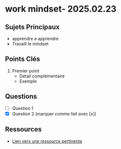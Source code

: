 # work mindset- 2025.02.23

## Sujets Principaux

- apprendre a apprendre
- Travaill le mindset

## Points Clés

1. Premier point
   - Détail complémentaire
   - Exemple

## Questions

- [ ] Question 1
- [x] Question 2 (marquer comme fait avec [x])

## Ressources

- [Lien vers une ressource pertinente](https://skills.github.com/)

